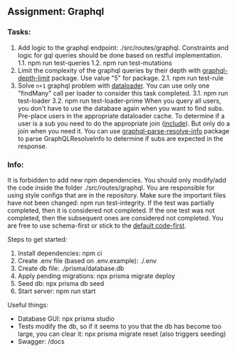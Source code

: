 ## Assignment: Graphql
### Tasks:
1. Add logic to the graphql endpoint: ./src/routes/graphql.
Constraints and logic for gql queries should be done based on restful implementation.
   1.1. npm run test-queries
   1.2. npm run test-mutations
2. Limit the complexity of the graphql queries by their depth with [graphql-depth-limit](https://www.npmjs.com/package/graphql-depth-limit) package.
   Use value "5" for package.
   2.1. npm run test-rule
3. Solve `n+1` graphql problem with [dataloader](https://www.npmjs.com/package/dataloader).
   You can use only one "findMany" call per loader to consider this task completed.
   3.1. npm run test-loader
   3.2. npm run test-loader-prime
   When you query all users, you don't have to use the database again when you want to find subs.
   Pre-place users in the appropriate dataloader cache.
   To determine if a user is a sub you need to do the appropriate join ([include](https://www.prisma.io/docs/reference/api-reference/prisma-client-reference#include)).
   But only do a join when you need it. You can use [graphql-parse-resolve-info](https://github.com/graphile/graphile-engine/tree/master/packages/graphql-parse-resolve-info) package to parse GraphQLResolveInfo to determine if subs are expected in the response.

### Info:
It is forbidden to add new npm dependencies.
You should only modify/add the code inside the folder ./src/routes/graphql.
You are responsible for using style configs that are in the repository.
Make sure the important files have not been changed: npm run test-integrity.
If the test was partially completed, then it is considered not completed.
If the one test was not completed, then the subsequent ones are considered not completed.
You are free to use schema-first or stick to the [default code-first](https://github.dev/graphql/graphql-js/blob/ffa18e9de0ae630d7e5f264f72c94d497c70016b/src/__tests__/starWarsSchema.ts).

Steps to get started:
1. Install dependencies: npm ci
2. Create .env file (based on .env.example): ./.env
3. Create db file: ./prisma/database.db
4. Apply pending migrations: npx prisma migrate deploy
5. Seed db: npx prisma db seed
6. Start server: npm run start

Useful things:
- Database GUI: npx prisma studio
- Tests modify the db, so if it seems to you that the db has become too large,
  you can clear it: npx prisma migrate reset (also triggers seeding)
- Swagger: /docs
